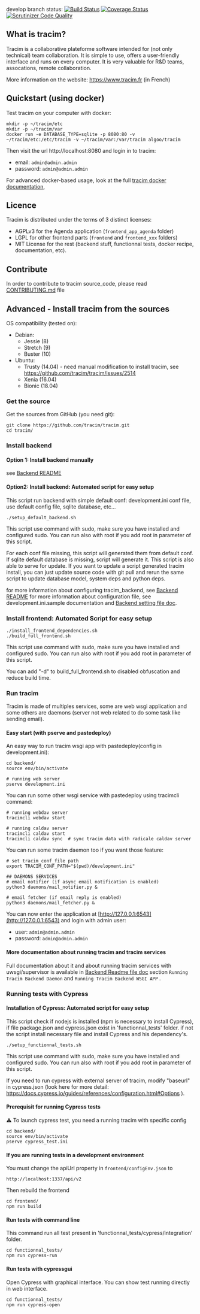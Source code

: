 develop branch status:
[![Build Status](https://travis-ci.org/tracim/tracim.svg?branch=develop)](https://travis-ci.org/tracim/tracim)
[![Coverage Status](https://coveralls.io/repos/github/tracim/tracim/badge.svg?branch=develop)](https://coveralls.io/github/tracim/tracim?branch=develop)
[![Scrutinizer Code Quality](https://scrutinizer-ci.com/g/tracim/tracim/badges/quality-score.png?b=develop)](https://scrutinizer-ci.com/g/tracim/tracim/?branch=develop)

## What is tracim?

Tracim is a collaborative plateforme software intended for (not only technical) team collaboration. It is simple to use, offers a user-friendly interface and runs on every computer. It is very valuable for R&D teams, assocations, remote collaboration.

More information on the website: https://www.tracim.fr (in French)

## Quickstart (using docker)

Test  tracim on your computer with docker:

```
mkdir -p ~/tracim/etc
mkdir -p ~/tracim/var
docker run -e DATABASE_TYPE=sqlite -p 8080:80 -v ~/tracim/etc:/etc/tracim -v ~/tracim/var:/var/tracim algoo/tracim
```

Then visit the url http://localhost:8080 and login in to tracim:

- email: `admin@admin.admin`
- password: `admin@admin.admin`

For advanced docker-based usage, look at the full [tracim docker documentation](https://github.com/tracim/tracim/tree/develop/tools_docker),

## Licence

Tracim is distributed under the terms of 3 distinct licenses:

- AGPLv3 for the Agenda application (`frontend_app_agenda` folder)
- LGPL for other frontend parts (`frontend` and `frontend_xxx` folders)
- MIT License for the rest (backend stuff, functionnal tests, docker recipe, documentation, etc).

## Contribute

In order to contribute to tracim source_code, please read [CONTRIBUTING.md](./CONTRIBUTING.md) file

## Advanced - Install tracim from the sources

OS compatibility (tested on):

- Debian:
  - Jessie (8)
  - Stretch (9)
  - Buster (10)
- Ubuntu:
  - Trusty (14.04) - need manual modification to install tracim, see https://github.com/tracim/tracim/issues/2514
  - Xenia (16.04)
  - Bionic (18.04)

### Get the source

Get the sources from GitHub (you need git):

    git clone https://github.com/tracim/tracim.git
    cd tracim/

### Install backend

#### Option 1: Install backend manually

see [Backend README](backend/README.md)

#### Option2: Install backend: Automated script for easy setup

This script run backend with simple default conf: development.ini conf file, use
default config file, sqlite database, etc...

    ./setup_default_backend.sh

This script use command with sudo, make sure you have installed and configured sudo.
You can run also with root if you add root in parameter of this script.

For each conf file missing, this script will generated them from default conf.
If sqlite default database is missing, script will generate it.
This script is also able to serve for update. If you want to update a script
generated tracim install, you can just update source code with git pull and
rerun the same script to update database model, system deps and python deps.

for more information about configuring tracim_backend, see [Backend README](backend/README.md)
for more information about configuration file, see development.ini.sample documentation
and [Backend setting file doc](backend/doc/setting.md).


### Install frontend: Automated Script for easy setup

    ./install_frontend_dependencies.sh
    ./build_full_frontend.sh

This script use command with sudo, make sure you have installed and configured sudo.
You can run also with root if you add root in parameter of this script.

You can add "-d" to build_full_frontend.sh to disabled obfuscation and reduce build time.

### Run tracim

Tracim is made of multiples services, some are web wsgi application and some others
are daemons (server not web related to do some task like sending email).

#### Easy start (with pserve and pastedeploy)

An easy way to run tracim wsgi app with pastedeploy(config in development.ini):

    cd backend/
    source env/bin/activate

    # running web server
    pserve development.ini

You can run some other wsgi service with pastedeploy using tracimcli command:

    # running webdav server
    tracimcli webdav start

    # running caldav server
    tracimcli caldav start
    tracimcli caldav sync  # sync tracim data with radicale caldav server

You can run some tracim daemon too if you want those feature:

    # set tracim_conf_file path
    export TRACIM_CONF_PATH="$(pwd)/development.ini"

    ## DAEMONS SERVICES
    # email notifier (if async email notification is enabled)
    python3 daemons/mail_notifier.py &

    # email fetcher (if email reply is enabled)
    python3 daemons/mail_fetcher.py &

You can now enter the application at
[http://127.0.0.1:6543](http://127.0.0.1:6543) and login with admin user:

 * user: `admin@admin.admin`
 * password: `admin@admin.admin`


#### More documentation about running tracim and tracim services


Full documentation about it and about running tracim services with uwsgi/supervisor
is available in [Backend Readme file doc](backend/README.md) section `Running Tracim Backend Daemon`
and `Running Tracim Backend WSGI APP` .



### Running tests with Cypress

#### Installation of Cypress: Automated script for easy setup

This script check if nodejs is installed (npm is necessary to install Cypress), if file package.json and cypress.json exist in 'functionnal_tests' folder. if not the script install necessary file and install Cypress and his dependency's.

    ./setup_functionnal_tests.sh

This script use command with sudo, make sure you have installed and configured sudo.
You can run also with root if you add root in parameter of this script.

If you need to run cypress with external server of tracim, modify "baseurl" in cypress.json (look here for more detail: https://docs.cypress.io/guides/references/configuration.html#Options ).

#### Prerequisit for running Cypress tests

⚠ To launch cypress test, you need a running tracim with specific config

    cd backend/
    source env/bin/activate
    pserve cypress_test.ini

#### If you are running tests in a development environment

You must change the apiUrl property in `frontend/configEnv.json` to

    http://localhost:1337/api/v2

Then rebuild the frontend

    cd frontend/
    npm run build

#### Run tests with command line ##

This command run all test present in 'functionnal_tests/cypress/integration' folder.

    cd functionnal_tests/
    npm run cypress-run

#### Run tests with cypressgui ##

Open Cypress with graphical interface. You can show test running directly in web interface.

    cd functionnal_tests/
    npm run cypress-open
